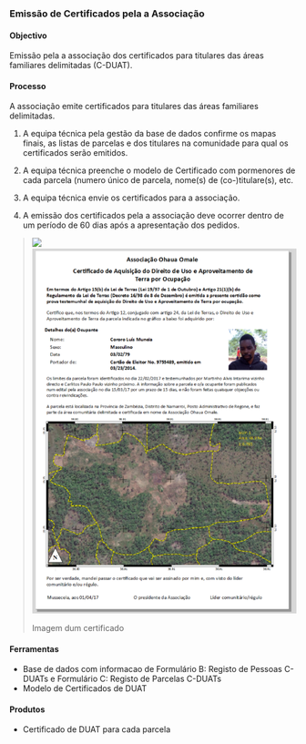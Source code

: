 ### Emissão de Certificados pela a Associação

#### Objectivo

Emissão pela a associação dos certificados para titulares das áreas familiares delimitadas \(C-DUAT\).

#### Processo

A associação emite certificados para titulares das áreas familiares delimitadas.

1. A equipa técnica pela gestão da base de dados confirme os mapas finais, as listas de parcelas e dos titulares na comunidade para qual os certificados serão emitidos.

2. A equipa técnica preenche o modelo de Certificado com pormenores de cada parcela \(numero único de parcela, nome\(s\) de \(co-\)titulare\(s\), etc.

3. A equipa técnica envie os certificados para a associação.

4. A emissão dos certificados pela a associação deve ocorrer dentro de um período de 60 dias após a apresentação dos pedidos.

> ![](/assets/certificado.PNG)![](/assets/certificate.png)
>
> Imagem dum certificado

#### Ferramentas

* Base de dados com informacao de Formulário B: Registo de Pessoas C-DUATs e Formulário C: Registo de Parcelas C-DUATs
* Modelo de Certificados de DUAT

#### Produtos

* Certificado de DUAT para cada parcela



